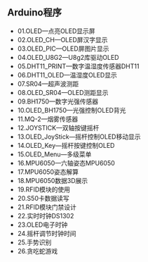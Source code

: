
## Arduino程序  

- 01.OLED—点亮OLED显示屏  
- 02.OLED_CH—OLED屏汉字显示  
- 03.OLED_PIC—OLED屏图片显示  
- 04.OLED_U8G2—U8g2库驱动OLED  
- 05.DHT11_PRINT—数字温湿度传感器DHT11  
- 06.DHT11_OLED—温湿度OLED显示  
- 07.SR04—超声波测距  
- 08.OLED_SR04—OLED测距显示  
- 09.BH1750—数字光强传感器  
- 10.OLED_BH1750—光强控制OLED背光  
- 11.MQ-2—烟雾传感器  
- 12.JOYSTICK—双轴按键摇杆  
- 13.OLED_JoyStick—摇杆控制OLED移动显示  
- 14.OLED_Key—摇杆按键控制OLED  
- 15.OLED_Menu—多级菜单  
- 16.MPU6050—六轴姿态MPU6050  
- 17.MPU6050姿态解算  
- 18.MPU6050数据3D展示  
- 19.RFID模块的使用  
- 20.S50卡数据读写  
- 21.RFID模块门禁设计  
- 22.实时时钟DS1302  
- 23.OLED电子时钟  
- 24.摇杆调节时钟时间   
- 25.手势识别  
- 26.贪吃蛇游戏  





